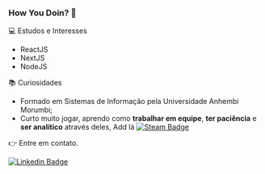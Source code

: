 ### How You Doin? 👋

<!--
**RuBrock/RuBrock** is a ✨ _special_ ✨ repository because its `README.md` (this file) appears on your GitHub profile.

Here are some ideas to get you started:

- 🔭 I’m currently working on ...
- 🌱 I’m currently learning ...
- 👯 I’m looking to collaborate on ...
- 🤔 I’m looking for help with ...
- 💬 Ask me about ...
- 📫 How to reach me: ...
- 😄 Pronouns: ...
- ⚡ Fun fact: ...
-->

💻 Estudos e Interesses
- ReactJS
- NextJS
- NodeJS

📚 Curiosidades

- Formado em Sistemas de Informação pela Universidade Anhembi Morumbi;
- Curto muito jogar, aprendo como **trabalhar em equipe**, **ter paciência** e **ser analítico** através deles, Add lá [![Steam Badge](https://img.shields.io/badge/steam-profile-blue)](https://steamcommunity.com/profiles/76561198313377706/)


👉 Entre em contato.

[![Linkedin Badge](https://img.shields.io/badge/-LinkedIn-blue?style=for-the-badge&logo=Linkedin&logoColor=white&link=https://www.linkedin.com/in/biacoelho)](https://www.linkedin.com/in/rubens-b-14b266136/)
